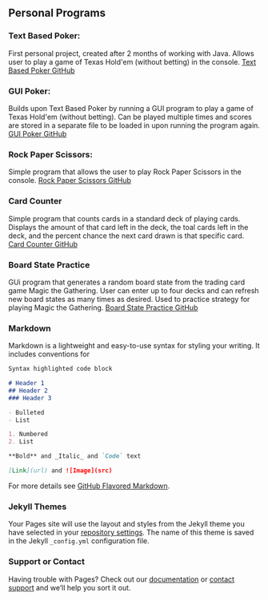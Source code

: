 ## Personal Programs

### Text Based Poker:
First personal project, created after 2 months of working with Java. Allows user to play a game of Texas Hold'em (without betting) in the console.
[Text Based Poker GitHub](https://github.com/BrandonCardoza/TextBasedPoker.git)

### GUI Poker:
Builds upon Text Based Poker by running a GUI program to play a game of Texas Hold'em (without betting). Can be played multiple times and scores are stored in a separate file to be loaded in upon running the program again.
[GUI Poker GitHub](https://github.com/BrandonCardoza/GUIPoker.git)

### Rock Paper Scissors:
Simple program that allows the user to play Rock Paper Scissors in the console.
[Rock Paper Scissors GitHub](https://github.com/BrandonCardoza/RockPaperScissors.git)

### Card Counter
Simple program that counts cards in a standard deck of playing cards. Displays the amount of that card left in the deck, the toal cards left in the deck, and the percent chance the next card drawn is that specific card.
[Card Counter GitHub](https://github.com/BrandonCardoza/CardCounter.git)

### Board State Practice
GUi program that generates a random board state from the trading card game Magic the Gathering. User can enter up to four decks and can refresh new board states as many times as desired. Used to practice strategy for playing Magic the Gathering.
[Board State Practice GitHub](https://github.com/BrandonCardoza/BoardStatePractice.git)

### Markdown

Markdown is a lightweight and easy-to-use syntax for styling your writing. It includes conventions for

```markdown
Syntax highlighted code block

# Header 1
## Header 2
### Header 3

- Bulleted
- List

1. Numbered
2. List

**Bold** and _Italic_ and `Code` text

[Link](url) and ![Image](src)
```

For more details see [GitHub Flavored Markdown](https://guides.github.com/features/mastering-markdown/).

### Jekyll Themes

Your Pages site will use the layout and styles from the Jekyll theme you have selected in your [repository settings](https://github.com/BrandonCardoza/BrandonCardoza.github.io/settings/pages). The name of this theme is saved in the Jekyll `_config.yml` configuration file.

### Support or Contact

Having trouble with Pages? Check out our [documentation](https://docs.github.com/categories/github-pages-basics/) or [contact support](https://support.github.com/contact) and we’ll help you sort it out.
